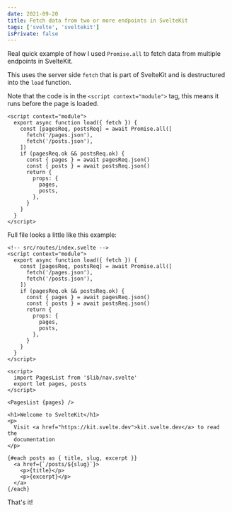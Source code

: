 ```yaml
---
date: 2021-09-20
title: Fetch data from two or more endpoints in SvelteKit
tags: ['svelte', 'sveltekit']
isPrivate: false
---
```


Real quick example of how I used `Promise.all` to fetch data from
multiple endpoints in SvelteKit.

This uses the server side `fetch` that is part of SvelteKit and is
destructured into the `load` function.

Note that the code is in the `<script context="module">` tag, this
means it runs before the page is loaded.

```svelte
<script context="module">
  export async function load({ fetch }) {
    const [pagesReq, postsReq] = await Promise.all([
      fetch('/pages.json'),
      fetch('/posts.json'),
    ])
    if (pagesReq.ok && postsReq.ok) {
      const { pages } = await pagesReq.json()
      const { posts } = await postsReq.json()
      return {
        props: {
          pages,
          posts,
        },
      }
    }
  }
</script>
```

Full file looks a little like this example:

```svelte
<!-- src/routes/index.svelte -->
<script context="module">
  export async function load({ fetch }) {
    const [pagesReq, postsReq] = await Promise.all([
      fetch('/pages.json'),
      fetch('/posts.json'),
    ])
    if (pagesReq.ok && postsReq.ok) {
      const { pages } = await pagesReq.json()
      const { posts } = await postsReq.json()
      return {
        props: {
          pages,
          posts,
        },
      }
    }
  }
</script>

<script>
  import PagesList from '$lib/nav.svelte'
  export let pages, posts
</script>

<PagesList {pages} />

<h1>Welcome to SvelteKit</h1>
<p>
  Visit <a href="https://kit.svelte.dev">kit.svelte.dev</a> to read the
  documentation
</p>

{#each posts as { title, slug, excerpt }}
  <a href={`/posts/${slug}`}>
    <p>{title}</p>
    <p>{excerpt}</p>
  </a>
{/each}
```

That's it!
